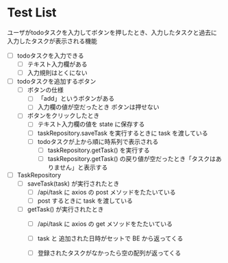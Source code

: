 # Test List

ユーザがtodoタスクを入力してボタンを押したとき、入力したタスクと過去に入力したタスクが表示される機能

- [ ] todoタスクを入力できる
  - [ ] テキスト入力欄がある
  - [ ] 入力規則はとくにない

- [ ] todoタスクを追加するボタン
  - [ ] ボタンの仕様
    - [ ] 「add」というボタンがある
    - [ ] 入力欄の値が空だったとき ボタンは押せない
  - [ ] ボタンをクリックしたとき
    - [ ] テキスト入力欄の値を state に保存する
    - [ ] taskRepository.saveTask を実行するときに task を渡している
    - [ ] todoタスクが上から順に時系列で表示される
      - [ ] taskRepository.getTask() を実行する
      - [ ] taskRepository.getTask() の戻り値が空だったとき「タスクはありません」と表示する

- [ ] TaskRepository
  - [ ] saveTask(task) が実行されたとき
    - [ ] /api/task に axios の post メソッドをたたいている
    - [ ] post するときに task を渡している
  - [ ] getTask() が実行されたとき
    - [ ] /api/task に axios の get メソッドをたたいている
    - [ ] task と 追加された日時がセットで BE から返ってくる
    - [ ] 登録されたタスクがなかったら空の配列が返ってくる





